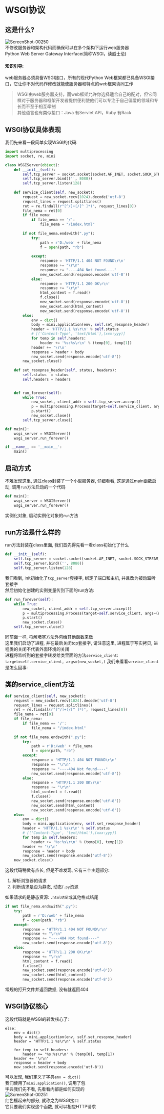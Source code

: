 WSGI协议
======

## 这是什么? 
![ScreenShot-00250](https://github.com/KissMyLady/WEB_Server/blob/master/Img/ScreenShot-00250.jpg)  
不修改服务器和架构代码而确保可以在多个架构下运行web服务器    
Python Web Server Gateway Interface(简称WSGI，读威士忌)     
 
#### 知识引导:  
web服务器必须具备WSGI接口，所有的现代Python Web框架都已具备WSGI接口，它让你不对代码作修改就能使服务器和特点的web框架协同工作   
> WSGI由web服务器支持，而web框架允许你选择适合自己的配对，但它同样对于服务器和框架开发者提供便利使他们可以专注于自己偏爱的领域和专长而不至于相互牵制   
其他语言也有类似接口：Java 有Servlet API，Ruby 有Rack    


## WSGI协议具体表现  
我们先来看一段简单实现WSGI的代码:      
```Python
import multiprocessing
import socket, re, mini

class WSGIServer(object):
    def __init__(self):
        self.tcp_server = socket.socket(socket.AF_INET, socket.SOCK_STREAM)
        self.tcp_server.bind(('', 8080))
        self.tcp_server.listen(128)
    
    def service_client(self, new_socket):
        request = new_socket.recv(1024).decode('utf-8')
        request_lines = request.splitlines()
        ret = re.findall(r"[^/]+(/[^ ]*)", request_lines[0])
        file_nema = ret[0]
        if file_nema:
            if file_nema == '/':
                file_nema = "/index.html"
                
        if not file_nema.endswith(".py"):
            try:
                path = r'D:/web' + file_nema
                f = open(path, "rb")
            
            except:
                response = 'HTTP/1.1 404 NOT FOUND\r\n'
                response += "\r\n"
                response += "----404 Not found----"
                new_socket.send(response.encode('utf-8'))
            else:
                response = 'HTTP/1.1 200 OK\r\n'
                response += "\r\n"
                html_content = f.read()
                f.close()
                new_socket.send(response.encode('utf-8'))
                new_socket.send(html_content)
                new_socket.send(response.encode('utf-8'))
        else:
            env = dict()
            body = mini.application(env, self.set_resopnse_header)
            header = 'HTTP/1.1 %s\r\n' % self.status
            # [('Content-Type', 'text/html'),(xxx:yyy)]
            for temp in self.headers:
                header += '%s:%s\r\n' % (temp[0], temp[1])
            header += '\r\n'
            response = header + body
            new_socket.send(response.encode('utf-8'))
        new_socket.close()
    
    def set_resopnse_header(self, status, headers):
        self.status  = status
        self.headers = headers
        

    def run_forever(self):
        while True:
            new_socket, client_addr = self.tcp_server.accept()
            p = multiprocessing.Process(target=self.service_client, args=(new_socket,))
            p.start()
            new_socket.close()
        self.tcp_server.close()

def main():
    wsgi_server = WSGIServer()
    wsgi_server.run_forever()

if __name__ == '__main__':
    main()
```
## 启动方式
不难发现这里, 通过class封装了一个小型服务器, 仔细看看, 这是通过main函数启动, 调用`run`方法启动的一个代码  
```Python
def main():
    wsgi_server = WSGIServer()
    wsgi_server.run_forever()
```
实例化对象, 启动实例化对象的`run`方法  

## run方法是什么样的  
run方法封装在class里面, 我们首先得先看一看class初始化了什么    
```Python
def __init__(self):
    self.tcp_server = socket.socket(socket.AF_INET, socket.SOCK_STREAM)
    self.tcp_server.bind(('', 8080))
    self.tcp_server.listen(128)
```
我们看到, init初始化了`tcp_server`套接字, 绑定了端口和主机, 并且改为被动监听套接字   
然后初始化创建的实例变量传到下面的run方法:  
```Python
def run_forever(self):
    while True:	
        new_socket, client_addr = self.tcp_server.accept()
        p = multiprocessing.Process(target=self.service_client, args=(new_socket,))
        p.start()
        new_socket.close()
    self.tcp_server.close()
```
同前面一样, 将解堵塞方法外包给其他函数来做    
这里我们启动了进程, 并在最后关闭tcp套接字, 请注意这里, 进程属于写实拷贝, 进程类的关闭不代表外面环境的关闭  
进程将监听到的套接字转发给类里面的方法`service_client`:  		
`target=self.service_client, args=(new_socket,)`
我们来看看`service_client`是怎么回事:  

## 类的service_client方法   
```Python
def service_client(self, new_socket):
    request = new_socket.recv(1024).decode('utf-8')
    request_lines = request.splitlines()
    ret = re.findall(r"[^/]+(/[^ ]*)", request_lines[0])
    file_nema = ret[0]
    if file_nema:
        if file_nema == '/':
            file_nema = "/index.html"
            
    if not file_nema.endswith(".py"):
        try:
            path = r'D:/web' + file_nema
            f = open(path, "rb")
        except:
            response = 'HTTP/1.1 404 NOT FOUND\r\n'
            response += "\r\n"
            response += "----404 Not found----"
            new_socket.send(response.encode('utf-8'))
        else:
            response = 'HTTP/1.1 200 OK\r\n'
            response += "\r\n"
            html_content = f.read()
            f.close()
            new_socket.send(response.encode('utf-8'))
            new_socket.send(html_content)
            new_socket.send(response.encode('utf-8'))
    else:
        env = dict()
        body = mini.application(env, self.set_resopnse_header)
        header = 'HTTP/1.1 %s\r\n' % self.status
        # [('Content-Type', 'text/html'),(xxx:yyy)]
        for temp in self.headers:
            header += '%s:%s\r\n' % (temp[0], temp[1])
        header += '\r\n'
        response = header + body
        new_socket.send(response.encode('utf-8'))
    new_socket.close()
```
这段代码稍微有点长, 但是不难发现, 它有三个主题部分:   
1. 解析浏览器的请求   
2. 判断请求是否为静态, 动态/`.py`资源   

如果请求的是静态资源: `.html结尾`或其他格式结尾      
```Python
if not file_nema.endswith(".py"):
    try:
        path = r'D:/web' + file_nema
        f = open(path, "rb")
    except:
        response = 'HTTP/1.1 404 NOT FOUND\r\n'
        response += "\r\n"
        response += "----404 Not found----"
        new_socket.send(response.encode('utf-8'))
    else:
        response = 'HTTP/1.1 200 OK\r\n'
        response += "\r\n"
        html_content = f.read()
        f.close()
        new_socket.send(response.encode('utf-8'))
        new_socket.send(html_content)
        new_socket.send(response.encode('utf-8'))
``` 
常规的打开文件并返回数据, 没有就返回404

## WSGI协议核心  
这段代码就是WSGI的转发核心了:  
```
else:
    env = dict()
    body = mini.application(env, self.set_resopnse_header)
    header = 'HTTP/1.1 %s\r\n' % self.status

    for temp in self.headers:
        header += '%s:%s\r\n' % (temp[0], temp[1])
    header += '\r\n'
    response = header + body
    new_socket.send(response.encode('utf-8'))
```
可以发现, 我们定义了字典`env = dict()`   
我们使用了`mini.application()`, 调用了包  
字典我们先不看, 先看看内部是如何实现的   
![ScreenShot-00251](https://github.com/KissMyLady/WEB_Server/blob/master/Img/ScreenShot-00251.jpg)   
红色框起来的部分, 就称之为WSGI接口  
它只要我们实现这个函数,  就可以相应HTTP请求   


